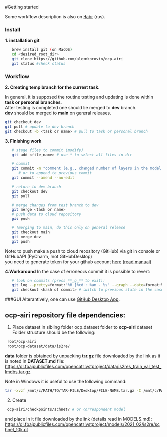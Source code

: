 #Getting started

Some workflow description is also on [Habr](https://habr.com/ru/post/342116/) (rus).
### Install
**1. installation git**
```bash
   brew install git (on MacOS)
   cd <desired_root_dir>
   git clone https://github.com/alexnkorovin/ocp-airi
   git status #check status
```
### Workflow
**2. Creating temp branch for the current task.**

In general, it is supposed the routine testing and updating is done within **task or personal branches**.</br>
After testing is completed one should be merged to **dev** branch.</br>
**dev** should be merged to **main** on general releases.</br>
 ```bash
 git checkout dev
 git pull # update to dev branch
 git checkout -b <task or name> # pull to task or personal branch
```
**3. Finishing work**
```bash
   # stage files to commit (modify)
   git add <file_name> # use * to select all files in dir

   # commit
   git commit -m "comment (e.g., changed number of layers in the model X"
      # or to append to previous commit
   git commit --amend --no-edit

   # return to dev branch
   git checkout dev
   git pull

   # merge changes from test branch to dev
   git merge <task or name>
   # push data to cloud repository
   git push

   # !merging to main, do this only on general release
   git checkout main
   git merge dev
   git push
```
Note: to push make a push to cloud repository (GitHub) via git in console or GitHubAPI (PyCharm, !not GitHubDesktop) </br>
you need to generate token for your github account [here](https://github.com/settings/tokens/) ([read manual](https://docs.github.com/en/github/authenticating-to-github/keeping-your-account-and-data-secure/creating-a-personal-access-token)) </br>

**4.Workaround**
In the case of erroneous commit it is possible to revert:
```bash
   # look on commits (press **_q_** to exit):
   git log --pretty=format:"%H [%cd]: %an - %s" --graph --date=format:%c
   git checkout <hash of commit> # switch to previous state in the case of
```
###GUI
Alterantively, one can use [GitHub Desktop App](https://desktop.github.com/). </br>

## ocp-airi repository file dependencies:
1. Place dataset in sibling folder ocp_dataset folder to **ocp-airi** dataset
Folder structure should be the following:
```bash
 root/ocp-airi
 root/ocp-dataset/data/is2re/
```
**data** folder is obtained by unpacking **tar.gz** file downloaded by the link
as it is noted in **DATASET.md** file:
https://dl.fbaipublicfiles.com/opencatalystproject/data/is2res_train_val_test_lmdbs.tar.gz

Note in Windows it is useful to use the following command:
```bash
tar -xvzf /mnt/c/PATH/TO/TAR-FILE/Desktop/FILE-NAME.tar.gz -C /mnt/c/PATH/TO/DESTINATION/FOLDER
```
2. Create
```bash
 ocp-airi/checkpoints/schnet/ # or correspondent model
```
and place in it file downloaded by the link (details read in MODELS.md):</br>
https://dl.fbaipublicfiles.com/opencatalystproject/models/2021_02/is2re/schnet_10k.pt
